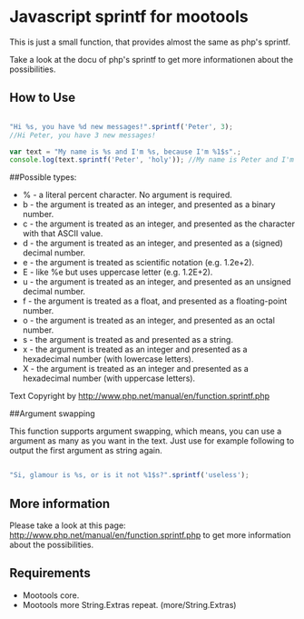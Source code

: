 Javascript sprintf for mootools
===============================

This is just a small function, that provides almost the same as php's sprintf.

Take a look at the docu of php's sprintf to get more informationen about the possibilities.

How to Use
----------

```javascript

"Hi %s, you have %d new messages!".sprintf('Peter', 3);
//Hi Peter, you have 3 new messages!

var text = "My name is %s and I'm %s, because I'm %1$s".;
console.log(text.sprintf('Peter', 'holy')); //My name is Peter and I'm holy, because I'm Peter

```

##Possible types:

 - % - a literal percent character. No argument is required.
 - b - the argument is treated as an integer, and presented as a binary number.
 - c - the argument is treated as an integer, and presented as the character with that ASCII value.
 - d - the argument is treated as an integer, and presented as a (signed) decimal number.
 - e - the argument is treated as scientific notation (e.g. 1.2e+2).
 - E - like %e but uses uppercase letter (e.g. 1.2E+2).
 - u - the argument is treated as an integer, and presented as an unsigned decimal number.
 - f - the argument is treated as a float, and presented as a floating-point number.
 - o - the argument is treated as an integer, and presented as an octal number.
 - s - the argument is treated as and presented as a string.
 - x - the argument is treated as an integer and presented as a hexadecimal number (with lowercase letters).
 - X - the argument is treated as an integer and presented as a hexadecimal number (with uppercase letters).

Text Copyright by http://www.php.net/manual/en/function.sprintf.php

##Argument swapping

This function supports argument swapping, which means, you can use a argument as many as you want in the text.
Just use for example following to output the first argument as string again.

```javascript

"Si, glamour is %s, or is it not %1$s?".sprintf('useless');

```

More information
----------------

Please take a look at this page: http://www.php.net/manual/en/function.sprintf.php
to get more information about the possibilities.


Requirements
------------

 - Mootools core.
 - Mootools more String.Extras repeat. (more/String.Extras)
